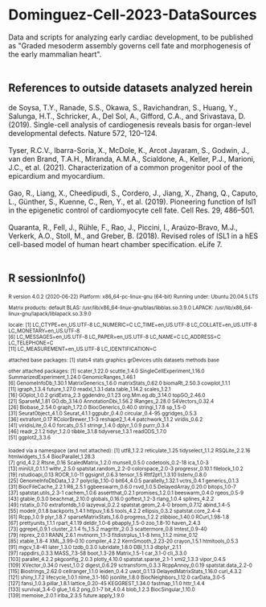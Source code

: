 # Dominguez-Cell-2023-DataSources
Data and scripts for analyzing early cardiac development, to be published as "Graded mesoderm assembly governs cell fate and morphogenesis of the early mammalian heart".
<br><br>

## References to outside datasets analyzed herein
de Soysa, T.Y., Ranade, S.S., Okawa, S., Ravichandran, S., Huang, Y., Salunga, H.T., Schricker, A., Del Sol, A., Gifford, C.A., and Srivastava, D. (2019). Single-cell analysis of cardiogenesis reveals basis for organ-level developmental defects. Nature 572, 120–124.
<br><br>
Tyser, R.C.V., Ibarra-Soria, X., McDole, K., Arcot Jayaram, S., Godwin, J., van den Brand, T.A.H., Miranda, A.M.A., Scialdone, A., Keller, P.J., Marioni, J.C., et al. (2021). Characterization of a common progenitor pool of the epicardium and myocardium.
<br><br>
Gao, R., Liang, X., Cheedipudi, S., Cordero, J., Jiang, X., Zhang, Q., Caputo, L., Günther, S., Kuenne, C., Ren, Y., et al. (2019). Pioneering function of Isl1 in the epigenetic control of cardiomyocyte cell fate. Cell Res. 29, 486–501.
<br><br>
Quaranta, R., Fell, J., Rühle, F., Rao, J., Piccini, I., Araúzo-Bravo, M.J., Verkerk, A.O., Stoll, M., and Greber, B. (2018). Revised roles of ISL1 in a hES cell-based model of human heart chamber specification. eLife 7.
<br><br>

## R sessionInfo()
<font size="1">
R version 4.0.2 (2020-06-22)
Platform: x86_64-pc-linux-gnu (64-bit)
Running under: Ubuntu 20.04.5 LTS

Matrix products: default
BLAS:   /usr/lib/x86_64-linux-gnu/blas/libblas.so.3.9.0
LAPACK: /usr/lib/x86_64-linux-gnu/lapack/liblapack.so.3.9.0

locale:
 [1] LC_CTYPE=en_US.UTF-8       LC_NUMERIC=C               LC_TIME=en_US.UTF-8        LC_COLLATE=en_US.UTF-8     LC_MONETARY=en_US.UTF-8   
 [6] LC_MESSAGES=en_US.UTF-8    LC_PAPER=en_US.UTF-8       LC_NAME=C                  LC_ADDRESS=C               LC_TELEPHONE=C            
[11] LC_MEASUREMENT=en_US.UTF-8 LC_IDENTIFICATION=C       

attached base packages:
[1] stats4    stats     graphics  grDevices utils     datasets  methods   base     

other attached packages:
 [1] scater_1.22.0               scuttle_1.4.0               SingleCellExperiment_1.16.0 SummarizedExperiment_1.24.0 GenomicRanges_1.46.1       
 [6] GenomeInfoDb_1.30.1         MatrixGenerics_1.6.0        matrixStats_0.62.0          biomaRt_2.50.3              cowplot_1.1.1              
[11] igraph_1.3.4                future_1.27.0               readxl_1.3.1                data.table_1.14.2           scales_1.2.1               
[16] GOplot_1.0.2                gridExtra_2.3               ggdendro_0.1.23             org.Mm.eg.db_3.14.0         topGO_2.46.0               
[21] SparseM_1.81                GO.db_3.14.0                AnnotationDbi_1.56.2        IRanges_2.28.0              S4Vectors_0.32.4           
[26] Biobase_2.54.0              graph_1.72.0                BiocGenerics_0.40.0         stringi_1.7.8               sp_1.5-0                   
[31] SeuratObject_4.1.0          Seurat_4.1.1                ggpubr_0.4.0                circular_0.4-95             ggridges_0.5.3             
[36] extrafont_0.17              RColorBrewer_1.1-3          reshape2_1.4.4              patchwork_1.1.2             viridis_0.6.2              
[41] viridisLite_0.4.0           forcats_0.5.1               stringr_1.4.0               dplyr_1.0.9                 purrr_0.3.4                
[46] readr_2.1.2                 tidyr_1.2.0                 tibble_3.1.8                tidyverse_1.3.1             readODS_1.7.0              
[51] ggplot2_3.3.6              

loaded via a namespace (and not attached):
  [1] utf8_1.2.2                reticulate_1.25           tidyselect_1.1.2          RSQLite_2.2.16            htmlwidgets_1.5.4         BiocParallel_1.28.3      
  [7] grid_4.2.2                Rtsne_0.16                ScaledMatrix_1.2.0        munsell_0.5.0             codetools_0.2-18          ica_1.0-3                
 [13] miniUI_0.1.1.1            withr_2.5.0               spatstat.random_2.2-0     colorspace_2.0-3          progressr_0.10.1          filelock_1.0.2           
 [19] rstudioapi_0.13           ROCR_1.0-11               ggsignif_0.6.3            tensor_1.5                Rttf2pt1_1.3.10           listenv_0.8.0            
 [25] GenomeInfoDbData_1.2.7    polyclip_1.10-0           bit64_4.0.5               parallelly_1.32.1         vctrs_0.4.1               generics_0.1.3           
 [31] BiocFileCache_2.2.1       R6_2.5.1                  ggbeeswarm_0.6.0          rsvd_1.0.5                DelayedArray_0.20.0       bitops_1.0-7             
 [37] spatstat.utils_2.3-1      cachem_1.0.6              assertthat_0.2.1          promises_1.2.0.1          beeswarm_0.4.0            rgeos_0.5-9              
 [43] gtable_0.3.0              beachmat_2.10.0           globals_0.16.0            goftest_1.2-3             rlang_1.0.4               splines_4.2.2            
 [49] rstatix_0.7.0             extrafontdb_1.0           lazyeval_0.2.2            spatstat.geom_2.4-0       broom_0.7.12              abind_1.4-5              
 [55] modelr_0.1.8              backports_1.4.1           httpuv_1.6.5              tools_4.2.2               ellipsis_0.3.2            spatstat.core_2.4-4      
 [61] Rcpp_1.0.9                plyr_1.8.7                sparseMatrixStats_1.6.0   progress_1.2.2            zlibbioc_1.40.0           RCurl_1.98-1.8           
 [67] prettyunits_1.1.1         rpart_4.1.19              deldir_1.0-6              pbapply_1.5-0             zoo_1.8-10                haven_2.4.3              
 [73] ggrepel_0.9.1             cluster_2.1.4             fs_1.5.2                  magrittr_2.0.3            scattermore_0.8           lmtest_0.9-40            
 [79] reprex_2.0.1              RANN_2.6.1                mvtnorm_1.1-3             fitdistrplus_1.1-8        hms_1.1.2                 mime_0.12                
 [85] xtable_1.8-4              XML_3.99-0.10             compiler_4.2.2            KernSmooth_2.23-20        crayon_1.5.1              htmltools_0.5.3          
 [91] mgcv_1.8-41               later_1.3.0               tzdb_0.3.0                lubridate_1.8.0           DBI_1.1.3                 dbplyr_2.1.1             
 [97] rappdirs_0.3.3            MASS_7.3-58               boot_1.3-28               Matrix_1.5-1              car_3.1-0                 cli_3.3.0                
[103] parallel_4.2.2            pkgconfig_2.0.3           plotly_4.10.0             spatstat.sparse_2.1-1     xml2_1.3.3                vipor_0.4.5              
[109] XVector_0.34.0            rvest_1.0.2               digest_0.6.29             sctransform_0.3.3         RcppAnnoy_0.0.19          spatstat.data_2.2-0      
[115] Biostrings_2.62.0         cellranger_1.1.0          leiden_0.4.2              uwot_0.1.13               DelayedMatrixStats_1.16.0 curl_4.3.2               
[121] shiny_1.7.2               lifecycle_1.0.1           nlme_3.1-160              jsonlite_1.8.0            BiocNeighbors_1.12.0      carData_3.0-5            
[127] fansi_1.0.3               pillar_1.8.1              lattice_0.20-45           KEGGREST_1.34.0           fastmap_1.1.0             httr_1.4.4               
[133] survival_3.4-0            glue_1.6.2                png_0.1-7                 bit_4.0.4                 blob_1.2.3                BiocSingular_1.10.0      
[139] memoise_2.0.1             irlba_2.3.5               future.apply_1.9.0
</font>
